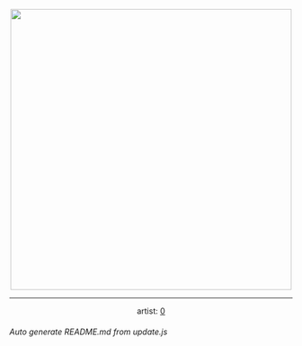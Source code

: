 
<p align="center">
  <img width="500" src="https://nekos.best/api/v2/neko/0741.png">
  <hr/>
  <center>
    artist: <a href="https://www.pixiv.net/en/artworks/96806591">0</a>
  </center>
</p>


###### Auto generate README.md from update.js

